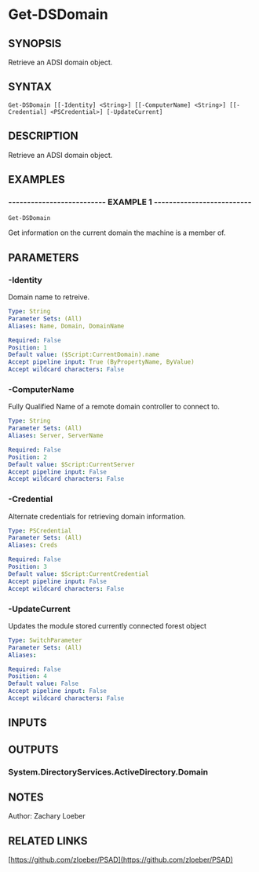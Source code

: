 ﻿---
external help file: PSAD-help.xml
online version: https://github.com/zloeber/PSAD
schema: 2.0.0
---

# Get-DSDomain

## SYNOPSIS
Retrieve an ADSI domain object.

## SYNTAX

```
Get-DSDomain [[-Identity] <String>] [[-ComputerName] <String>] [[-Credential] <PSCredential>] [-UpdateCurrent]
```

## DESCRIPTION
Retrieve an ADSI domain object.

## EXAMPLES

### -------------------------- EXAMPLE 1 --------------------------
```
Get-DSDomain
```

Get information on the current domain the machine is a member of.

## PARAMETERS

### -Identity
Domain name to retreive.

```yaml
Type: String
Parameter Sets: (All)
Aliases: Name, Domain, DomainName

Required: False
Position: 1
Default value: ($Script:CurrentDomain).name
Accept pipeline input: True (ByPropertyName, ByValue)
Accept wildcard characters: False
```

### -ComputerName
Fully Qualified Name of a remote domain controller to connect to.

```yaml
Type: String
Parameter Sets: (All)
Aliases: Server, ServerName

Required: False
Position: 2
Default value: $Script:CurrentServer
Accept pipeline input: False
Accept wildcard characters: False
```

### -Credential
Alternate credentials for retrieving domain information.

```yaml
Type: PSCredential
Parameter Sets: (All)
Aliases: Creds

Required: False
Position: 3
Default value: $Script:CurrentCredential
Accept pipeline input: False
Accept wildcard characters: False
```

### -UpdateCurrent
Updates the module stored currently connected forest object

```yaml
Type: SwitchParameter
Parameter Sets: (All)
Aliases: 

Required: False
Position: 4
Default value: False
Accept pipeline input: False
Accept wildcard characters: False
```

## INPUTS

## OUTPUTS

### System.DirectoryServices.ActiveDirectory.Domain

## NOTES
Author: Zachary Loeber

## RELATED LINKS

[https://github.com/zloeber/PSAD](https://github.com/zloeber/PSAD)

